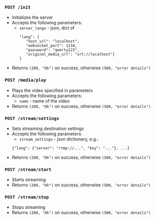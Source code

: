 ### `POST /init`
 - Initializes the server
 - Accepts the following parameters:
   - `server_langs` -
    json, dict of 
     ```
     "lang": {
        "host_url": "localhost", 
        "websocket_port": 1234, 
        "password": "qwerty123", 
        "original_media_url": "srt://localhost"} 
     }
     ```
 - Returns `(200, "Ok")` on success, otherwise `(500, "error details")`
### `POST /media/play`
 - Plays the video specified in parameters
 - Accepts the following parameters:
   - `name` - name of the video
 - Returns `(200, "Ok")` on success, otherwise `(500, "error details")`
### `POST /stream/settings`
 - Sets streaming destination settings
 - Accepts the following parameters:
   - `stream_settings` - json dictionary, e.g.:
    ```
    {"lang": {"server": "rtmp://...", "key": "..."}, ...}
    ```
 - Returns `(200, "Ok")` on success, otherwise `(500, "error details")`
### `POST /stream/start`
 - Starts streaming
 - Returns `(200, "Ok")` on success, otherwise `(500, "error details")`
### `POST /stream/stop`
 - Stops streaming
 - Returns `(200, "Ok")` on success, otherwise `(500, "error details")`